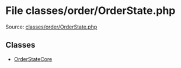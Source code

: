 File classes/order/OrderState.php
=========

Source: [classes/order/OrderState.php](https://github.com/PrestaShop/PrestaShop/blob/1.5.3.1/classes/order/OrderState.php)


Classes
-------

* [OrderStateCore](class.OrderStateCore.md)

